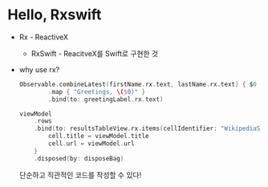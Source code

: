 # Hello, Rxswift

- Rx - ReactiveX
    - RxSwift - ReacitveX를 Swift로 구현한 것
- why use rx?
    
    ```swift
    Observable.combineLatest(firstName.rx.text, lastName.rx.text) { $0 + " " + $1}
    		.map { "Greetings, \($0)" }
    		.bind(to: greetingLabel.rx.text)
    ```
    
    ```swift
    viewModel
        .rows
        .bind(to: resultsTableView.rx.items(cellIdentifier: "WikipediaSearchCell", cellType: WikipediaSearchCell.self)) { (_, viewModel, cell) in
            cell.title = viewModel.title
            cell.url = viewModel.url
        }
        .disposed(by: disposeBag)
    ```
    
    단순하고 직관적인 코드를 작성할 수 있다!